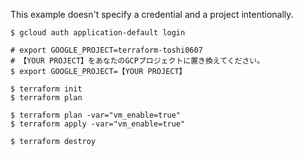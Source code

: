 This example doesn't specify a credential and a project intentionally.

```shell
$ gcloud auth application-default login

# export GOOGLE_PROJECT=terraform-toshi0607
# 【YOUR PROJECT】をあなたのGCPプロジェクトに置き換えてください。
$ export GOOGLE_PROJECT=【YOUR PROJECT】

$ terraform init
$ terraform plan

$ terraform plan -var="vm_enable=true"
$ terraform apply -var="vm_enable=true"

$ terraform destroy
```
